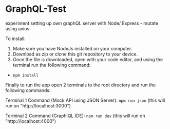 # GraphQL-Test
experiment setting up own graphQL server with Node/ Express - mutate using axios

To install: 
1. Make sure you have NodeJs installed on your computer.
2. Download as zip or clone this git repository to your device.
3. Once the file is downloaded, open with your code editor, and using the terminal run the following command: 
- `npm install` 

Finally to run the app open 2 terminals to the root directory and run the following commands:

Terminal 1 Command (Mock API using JSON Server): `npm run json` (this will run on "http://localhost:3000")


Terminal 2 Command (GraphiQL IDE): `npm run dev` (this will run on "http://localhost:4000")


